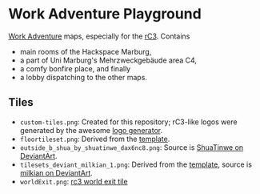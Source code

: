 # Work Adventure Playground

[Work Adventure][workadventure] maps, especially for the [rC3][rc3-howto]. Contains

- main rooms of the Hackspace Marburg,
- a part of Uni Marburg's Mehrzweckgebäude area C4,
- a comfy bonfire place, and finally
- a lobby dispatching to the other maps.


## Tiles

- `custom-tiles.png`: Created for this repository; rC3-like logos were generated by the awesome [logo generator][logogenerator].
- `floortileset.png`: Derived from the [template][workadventure-template].
- `outside_b_shua_by_shuatinwe_dax6nc8.png`: Source is [ShuaTinwe on DeviantArt](https://www.deviantart.com/shuatinwe/art/Outside-B-Shua-660399272).
- `tilesets_deviant_milkian_1.png`: Derived from the [template][workadventure-template], source is [milkian on DeviantArt](https://www.deviantart.com/milkian/art/Tilesets-FSM-RM2K3-para-VX-Ace-Set-Escritorio-651542743).
- `worldExit.png`: [rc3 world exit tile][rc3-world-exit]


[logogenerator]: https://logogenerator.rc3.world/
[rc3-howto]: https://howto.rc3.world/maps.html
[rc3-world-exit]: https://tiles.rc3.world/structures/worldExit.png
[workadventure-template]: https://github.com/thecodingmachine/workadventure-map-starter-kit
[workadventure]: https://workadventu.re/
